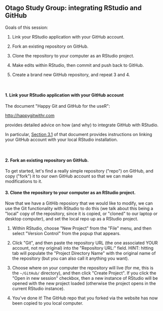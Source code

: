 ## Otago Study Group: integrating RStudio and GitHub

Goals of this session:

1. Link your RStudio application with your GitHub account.

2. Fork an existing repository on GitHub.

3. Clone the repository to your computer as an RStudio project.

4. Make edits within RStudio, then commit and push back to GitHub.

5. Create a brand new GitHub repository, and repeat 3 and 4.

<BR>

#### 1. Link your RStudio application with your GitHub account

The document "Happy Git and GitHub for the useR":

http://happygitwithr.com

provides detailed advice on how (and why) to integrate GitHub with RStudio.

In particular, [Section 3.1](http://happygitwithr.com/workshops.html#pre-workshop-set-up) of that document provides instructions on linking your GitHub account with your local RStudio installation.

<BR>

#### 2. Fork an existing repository on GitHub.

To get started, let's find a really simple repository ("repo") on GitHub, and copy 
("fork") it to our own GitHub account so that we can make modifications to it.

#### 3. Clone the repository to your computer as an RStudio project.

Now that we have a GitHib reposiory that we would like to modify, we can use the 
Git functionality with RStudio to do this (we talk about this being a "local" copy of the repository, since it is copied, or "cloned" to our laptop or desktop computer), and set the local repo up as a RStudio project.

1. Within RStudio, choose "New Project" from the "File" menu, and then select "Version Control"
from the popup that appears.  

2. Click "Git", and then paste the repository URL (the one associated YOUR account, not my original) into the "Repository URL:" field.  HINT: hitting tab will populate the "Project Directory Name" with the original name of the repository (but you can also call it anything you want).  

3. Choose where on your computer the repository will live (for me, this is the `~/GitHub/` directory), and then click "Create Project". If you click the "Open in new session" checkbox, then a new instance of RStudio will be opened with the new project loaded (otherwise the project opens in the current RStudio instance).

4. You've done it! The GitHub repo that you forked via the website has now been copied to you local computer.



